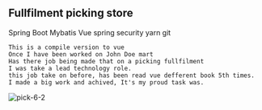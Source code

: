 ## Fullfilment picking store
 Spring Boot Mybatis Vue spring security yarn git
```
This is a compile version to vue
Once I have been worked on John Doe mart
Has there job being made that on a picking fullfilment
I was take a lead technology role.
this job take on before, has been read vue defferent book 5th times.
I made a big work and achived, It's my proud task was.

```
![pick-6-2](https://user-images.githubusercontent.com/82093656/120873733-48386880-c5de-11eb-8e16-facb626b1fd3.gif)